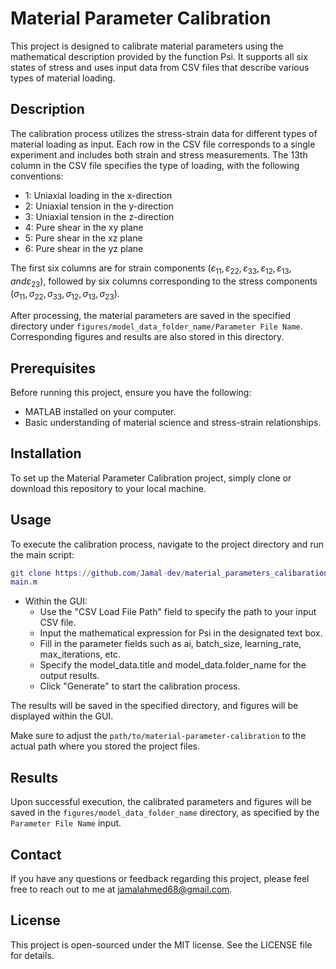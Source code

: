 # Material Parameter Calibration

This project is designed to calibrate material parameters using the mathematical description provided by the function Psi. It supports all six states of stress and uses input data from CSV files that describe various types of material loading.

## Description

The calibration process utilizes the stress-strain data for different types of material loading as input. Each row in the CSV file corresponds to a single experiment and includes both strain and stress measurements. The 13th column in the CSV file specifies the type of loading, with the following conventions:
- 1: Uniaxial loading in the x-direction
- 2: Uniaxial tension in the y-direction
- 3: Uniaxial tension in the z-direction
- 4: Pure shear in the xy plane
- 5: Pure shear in the xz plane
- 6: Pure shear in the yz plane

The first six columns are for strain components ($\varepsilon_{11}, \varepsilon_{22}, \varepsilon_{33}, \varepsilon_{12}, \varepsilon_{13}, and \varepsilon_{23}$), followed by six columns corresponding to the stress components ($\sigma_{11}, \sigma_{22}, \sigma_{33}, \sigma_{12}, \sigma_{13}, \sigma_{23}$).

After processing, the material parameters are saved in the specified directory under `figures/model_data_folder_name/Parameter File Name`. Corresponding figures and results are also stored in this directory.

## Prerequisites

Before running this project, ensure you have the following:
- MATLAB installed on your computer.
- Basic understanding of material science and stress-strain relationships.

## Installation

To set up the Material Parameter Calibration project, simply clone or download this repository to your local machine.

## Usage

To execute the calibration process, navigate to the project directory and run the main script:

```matlab
git clone https://github.com/Jamal-dev/material_parameters_calibaration/
main.m
```
- Within the GUI:
   - Use the "CSV Load File Path" field to specify the path to your input CSV file.
   - Input the mathematical expression for Psi in the designated text box.
   - Fill in the parameter fields such as ai, batch_size, learning_rate, max_iterations, etc.
   - Specify the model_data.title and model_data.folder_name for the output results.
   - Click "Generate" to start the calibration process.

The results will be saved in the specified directory, and figures will be displayed within the GUI.

Make sure to adjust the `path/to/material-parameter-calibration` to the actual path where you stored the project files.

## Results

Upon successful execution, the calibrated parameters and figures will be saved in the `figures/model_data_folder_name` directory, as specified by the `Parameter File Name` input.

## Contact

If you have any questions or feedback regarding this project, please feel free to reach out to me at jamalahmed68@gmail.com.

## License

This project is open-sourced under the MIT license. See the LICENSE file for details.

